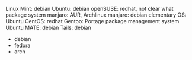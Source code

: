 Linux Mint:    debian
Ubuntu:        debian
openSUSE:      redhat, not clear what package system
manjaro:       AUR, Archlinux
manjaro:       debian
elementary OS: Ubuntu
CentOS:        redhat
Gentoo:        Portage package management system
Ubuntu MATE:   debian
Tails:         debian

* debian
* fedora
* arch



